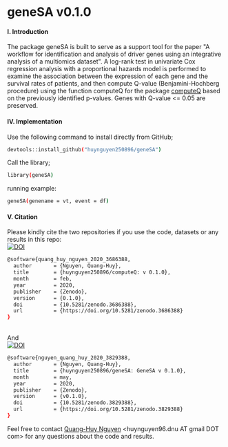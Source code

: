 # geneSA v0.1.0
#### I. Introduction
The package geneSA is built to serve as a support tool for the paper "A workflow for identification and analysis of driver genes using an integrative analysis of a multiomics dataset". A log-rank test in univariate Cox regression analysis with a proportional hazards model is performed to examine the association between the expression of each gene and the survival rates of patients, and then compute Q-value (Benjamini-Hochberg procedure) using the function computeQ for the package [computeQ](https://github.com/huynguyen250896/computeQ) based on the previously identified p-values. Genes with Q-value <= 0.05 are preserved. </br> 


#### IV. Implementation
Use the following command to install directly from GitHub;
```sh
devtools::install_github("huynguyen250896/geneSA")
```
Call the library;
```sh
library(geneSA)
```
running example:
```sh
geneSA(genename = vt, event = df)
```
#### V. Citation
Please kindly cite the two repositories if you use the code, datasets or any results in this repo: </br>
[![DOI](https://zenodo.org/badge/DOI/10.5281/zenodo.3686388.svg)](https://doi.org/10.5281/zenodo.3686388)
```sh
@software{quang_huy_nguyen_2020_3686388,
  author       = {Nguyen, Quang-Huy},
  title        = {huynguyen250896/computeQ: v 0.1.0},
  month        = feb,
  year         = 2020,
  publisher    = {Zenodo},
  version      = {0.1.0},
  doi          = {10.5281/zenodo.3686388},
  url          = {https://doi.org/10.5281/zenodo.3686388}
}
```
</br> And </br>
[![DOI](https://zenodo.org/badge/DOI/10.5281/zenodo.3829388.svg)](https://doi.org/10.5281/zenodo.3829388)
```sh
@software{nguyen_quang_huy_2020_3829388,
  author       = {Nguyen, Quang-Huy},
  title        = {huynguyen250896/geneSA: GeneSA v 0.1.0},
  month        = may,
  year         = 2020,
  publisher    = {Zenodo},
  version      = {v0.1.0},
  doi          = {10.5281/zenodo.3829388},
  url          = {https://doi.org/10.5281/zenodo.3829388}
}
```
Feel free to contact [Quang-Huy Nguyen](https://github.com/huynguyen250896) <huynguyen96.dnu AT gmail DOT com> for any questions about the code and results.
